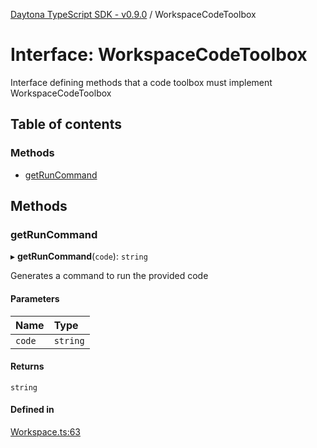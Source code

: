 [Daytona TypeScript SDK - v0.9.0](../README.md) / WorkspaceCodeToolbox

# Interface: WorkspaceCodeToolbox

Interface defining methods that a code toolbox must implement
 WorkspaceCodeToolbox

## Table of contents

### Methods

- [getRunCommand](WorkspaceCodeToolbox.md#getruncommand)

## Methods

### getRunCommand

▸ **getRunCommand**(`code`): `string`

Generates a command to run the provided code

#### Parameters

| Name | Type |
| :------ | :------ |
| `code` | `string` |

#### Returns

`string`

#### Defined in

[Workspace.ts:63](https://github.com/daytonaio/sdk/blob/1398af77e9dc731b596a6407c9aac388c5e999a6/packages/typescript/src/Workspace.ts#L63)

